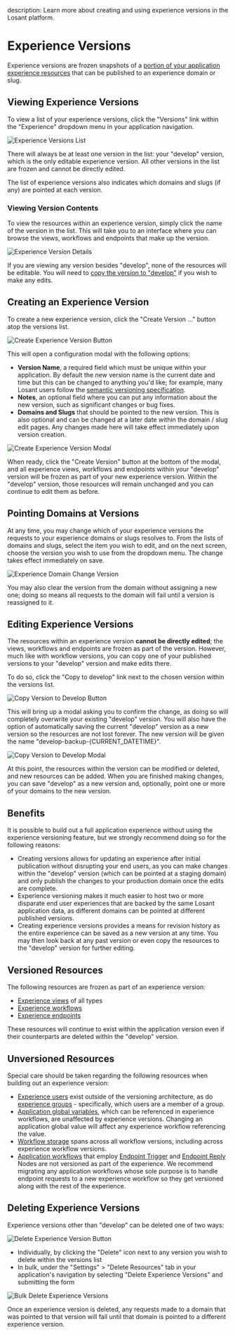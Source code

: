description: Learn more about creating and using experience versions in the Losant platform.

# Experience Versions

Experience versions are frozen snapshots of a [portion of your application experience resources](#versioned-resources) that can be published to an experience domain or slug.

## Viewing Experience Versions

To view a list of your experience versions, click the "Versions" link within the "Experience" dropdown menu in your application navigation.

![Experience Versions List](/images/experiences/experience-versions-list.png "Experience Versions List")

There will always be at least one version in the list: your "develop" version, which is the only editable experience version. All other versions in the list are frozen and cannot be directly edited.

The list of experience versions also indicates which domains and slugs (if any) are pointed at each version.

### Viewing Version Contents

To view the resources within an experience version, simply click the name of the version in the list. This will take you to an interface where you can browse the views, workflows and endpoints that make up the version.

![Experience Version Details](/images/experiences/experience-version-details.png "Experience Version Details")

If you are viewing any version besides "develop", none of the resources will be editable. You will need to [copy the version to "develop"](#editing-experience-versions) if you wish to make any edits.

## Creating an Experience Version

To create a new experience version, click the "Create Version ..." button atop the versions list.

![Create Experience Version Button](/images/experiences/create-experience-version-button.png "Create Experience Version Button")

This will open a configuration modal with the following options:

* **Version Name**, a required field which must be unique within your application. By default the new version name is the current date and time but this can be changed to anything you'd like; for example, many Losant users follow the [semantic versioning specification](https://semver.org/).
* **Notes**, an optional field where you can put any information about the new version, such as significant changes or bug fixes.
* **Domains and Slugs** that should be pointed to the new version. This is also optional and can be changed at a later date within the domain / slug edit pages. Any changes made here will take effect immediately upon version creation.

![Create Experience Version Modal](/images/experiences/create-experience-version-modal.png "Create Experience Version Modal")

When ready, click the "Create Version" button at the bottom of the modal, and all experience views, workflows and endpoints within your "develop" version will be frozen as part of your new experience version. Within the "develop" version, those resources will remain unchanged and you can continue to edit them as before.

## Pointing Domains at Versions

At any time, you may change which of your experience versions the requests to your experience domains or slugs resolves to. From the lists of domains and slugs, select the item you wish to edit, and on the next screen, choose the version you wish to use from the dropdown menu. The change takes effect immediately on save.

![Experience Domain Change Version](/images/experiences/experience-domain-change-version.png "Experience Domain Change Version")

You may also clear the version from the domain without assigning a new one; doing so means all requests to the domain will fail until a version is reassigned to it.

## Editing Experience Versions

The resources within an experience version **cannot be directly edited**; the views, workflows and endpoints are frozen as part of the version. However, much like with workflow versions, you can copy one of your published versions to your "develop" version and make edits there.

To do so, click the "Copy to develop" link next to the chosen version within the versions list.

![Copy Version to Develop Button](/images/experiences/copy-version-to-develop-button.png "Copy Version to Develop Button")

This will bring up a modal asking you to confirm the change, as doing so will completely overwrite your existing "develop" version. You will also have the option of automatically saving the current "develop" version as a new version so the resources are not lost forever. The new version will be given the name "develop-backup-{CURRENT_DATETIME}".

![Copy Version to Develop Modal](/images/experiences/copy-version-to-develop-modal.png "Copy Version to Develop Modal")

At this point, the resources within the version can be modified or deleted, and new resources can be added. When you are finished making changes, you can save "develop" as a new version and, optionally, point one or more of your domains to the new version.

## Benefits

It is possible to build out a full application experience without using the experience versioning feature, but we strongly recommend doing so for the following reasons:

* Creating versions allows for updating an experience after initial publication without disrupting your end users, as you can make changes within the "develop" version (which can be pointed at a staging domain) and only publish the changes to your production domain once the edits are complete.
* Experience versioning makes it much easier to host two or more disparate end user experiences that are backed by the same Losant application data, as different domains can be pointed at different published versions.
* Creating experience versions provides a means for revision history as the entire experience can be saved as a new version at any time. You may then look back at any past version or even copy the resources to the "develop" version for further editing.

## Versioned Resources

The following resources are frozen as part of an experience version:

* [Experience views](/experiences/views/) of all types
* [Experience workflows](/workflows/experience-workflows/)
* [Experience endpoints](/experiences/endpoints/)

These resources will continue to exist within the application version even if their counterparts are deleted within the "develop" version.

## Unversioned Resources

Special care should be taken regarding the following resources when building out an experience version:

* [Experience users](/experiences/users/) exist outside of the versioning architecture, as do [experience groups](/experiences/groups/) - specifically, which users are a member of a group.
* [Application global variables](/applications/overview/#application-globals), which can be referenced in experience workflows, are unaffected by experience versions. Changing an application global value will affect any experience workflow referencing the value.
* [Workflow storage](/workflows/overview/#workflow-storage) spans across all workflow versions, including across experience workflow versions.
* [Application workflows](/workflows/application-workflows/) that employ [Endpoint Trigger](/workflows/triggers/endpoint/) and [Endpoint Reply](/workflows/outputs/endpoint-reply/) Nodes are not versioned as part of the experience. We recommend migrating any application workflows whose sole purpose is to handle endpoint requests to a new experience workflow so they get versioned along with the rest of the experience.

## Deleting Experience Versions

Experience versions other than "develop" can be deleted one of two ways:

![Delete Experience Version Button](/images/experiences/delete-experience-version-button.png "Delete Experience Version Button")

* Individually, by clicking the "Delete" icon next to any version you wish to delete within the versions list
* In bulk, under the "Settings" > "Delete Resources" tab in your application's navigation by selecting "Delete Experience Versions" and submitting the form

![Bulk Delete Experience Versions](/images/experiences/bulk-delete-experience-versions.png "Bulk Delete Experience Versions")

Once an experience version is deleted, any requests made to a domain that was pointed to that version will fail until that domain is pointed to a different experience version.
